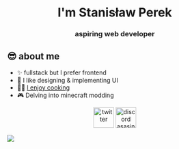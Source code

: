<h1 align="center">I'm Stanisław Perek</h1>
<h3 align="center">aspiring web developer</h3>

## 😎 about me
- ✨ fullstack but I prefer frontend
- 🎨 I like designing & implementing UI
- 🧑‍🍳 [I enjoy cooking](https://github.com/asasinmode/recipemode)
- 🎮 Delving into minecraft modding

<p align="center">
<a href="https://twitter.com/asasinmode"><img alt="twitter" height="48px" src="https://cdn.worldvectorlogo.com/logos/twitter-6.svg"></a>
<a href="https://discord.com/"><img alt="discord asasinmode#0058" height="48px" src="https://img.shields.io/badge/-asasinmode-/?style=flat-square&logo=discord&logoColor=5865F2&color=333333"></a>
</p>

[<img src="https://github-readme-stats.vercel.app/api/top-langs/?username=asasinmode&layout=compact&bg_color=0d1117&border_color=b366ff&text_color=fff&title_color=9f80ff">](#)
